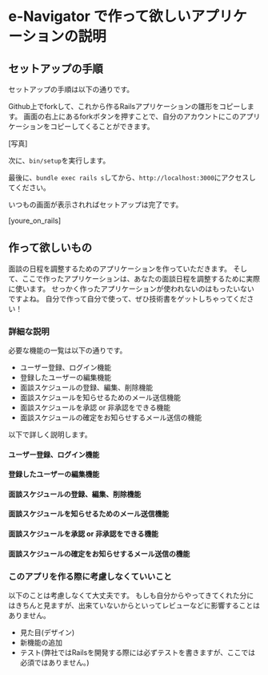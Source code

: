 # e-Navigator で作って欲しいアプリケーションの説明

## セットアップの手順

セットアップの手順は以下の通りです。

Github上でforkして、これから作るRailsアプリケーションの雛形をコピーします。
画面の右上にあるforkボタンを押すことで、自分のアカウントにこのアプリケーションをコピーしてくることができます。

[写真]

次に、`bin/setup`を実行します。

最後に、`bundle exec rails s`してから、`http://localhost:3000`にアクセスしてください。

いつもの画面が表示されればセットアップは完了です。

[youre_on_rails]

## 作って欲しいもの

面談の日程を調整するためのアプリケーションを作っていただきます。
そして、ここで作ったアプリケーションは、あなたの面談日程を調整するために実際に使います。
せっかく作ったアプリケーションが使われないのはもったいないですよね。
自分で作って自分で使って、ぜひ技術書をゲットしちゃってください！

### 詳細な説明
必要な機能の一覧は以下の通りです。

- ユーザー登録、ログイン機能
- 登録したユーザーの編集機能
- 面談スケジュールの登録、編集、削除機能
- 面談スケジュールを知らせるためのメール送信機能
- 面談スケジュールを承認 or 非承認をできる機能
- 面談スケジュールの確定をお知らせするメール送信の機能

以下で詳しく説明します。

#### ユーザー登録、ログイン機能

#### 登録したユーザーの編集機能

#### 面談スケジュールの登録、編集、削除機能

#### 面談スケジュールを知らせるためのメール送信機能

#### 面談スケジュールを承認 or 非承認をできる機能

#### 面談スケジュールの確定をお知らせするメール送信の機能

### このアプリを作る際に考慮しなくていいこと
以下のことは考慮しなくて大丈夫です。
もしも自分からやってきてくれた分にはきちんと見ますが、出来ていないからといってレビューなどに影響することはありません。

- 見た目(デザイン)
- 新機能の追加
- テスト(弊社ではRailsを開発する際には必ずテストを書きますが、ここでは必須ではありません。)
